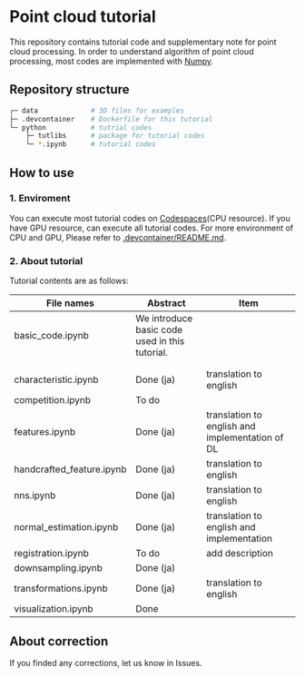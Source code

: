 # Point cloud tutorial
This repository contains tutorial code and supplementary note for point cloud processing. In order to understand algorithm of point cloud processing, most codes are implemented with [Numpy](https://numpy.org/).

## Repository structure
```bash
┌─ data             # 3D files for examples
├─ .devcontainer    # Dockerfile for this tutorial
└─ python           # tutrial codes
    ├─ tutlibs      # package for tutorial codes
    └─ *.ipynb      # tutorial codes
```

## How to use
### 1. Enviroment
You can execute most tutorial codes on [Codespaces](https://github.com/features/codespaces)(CPU resource). If you have GPU resource, can execute all tutorial codes. For more environment of CPU and GPU, Please refer to [.devcontainer/README.md](.devcontainer/README.md).

### 2. About tutorial
Tutorial contents are as follows:

| File names                | Abstract                                       | Item                                            |
| ------------------------- | ---------------------------------------------- | ----------------------------------------------- |
| basic_code.ipynb          | We introduce basic code used in this tutorial. |                                                 |
|                           |                                                |                                                 |
|                           |                                                |                                                 |
| characteristic.ipynb      | Done (ja)                                      | translation to english                          |
| competition.ipynb         | To do                                          |                                                 |
| features.ipynb            | Done (ja)                                      | translation to english and implementation of DL |
| handcrafted_feature.ipynb | Done (ja)                                      | translation to english                          |
| nns.ipynb                 | Done (ja)                                      | translation to english                          |
| normal_estimation.ipynb   | Done (ja)                                      | translation to english and implementation       |
| registration.ipynb        | To do                                          | add description                                 |
| downsampling.ipynb        | Done (ja)                                      |                                                 |
| transformations.ipynb     | Done (ja)                                      | translation to english                          |
| visualization.ipynb       | Done                                           |                                                 |



## About correction
If you finded any corrections, let us know in Issues.
